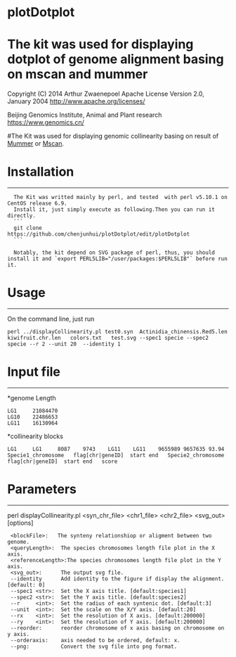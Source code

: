 # plotDotplot
The kit was used for displaying dotplot of genome alignment basing on mscan and mummer
===
Copyright (C) 2014 Arthur Zwaenepoel
   Apache License Version 2.0, January 2004 http://www.apache.org/licenses/
  
 Beijing Genomics Institute, Animal and Plant research https://www.genomics.cn/

#The Kit was used for displaying genomic collinearity basing on result of [Mummer](http://mummer.sourceforge.net/)  or [Mscan](https://github.com/tanghaibao/mcscan). 

Installation
===
---
      The Kit was writted mainly by perl, and tested  with perl v5.10.1 on CentOS release 6.9.
      Install it, just simply execute as following.Then you can run it directly.
      ```
      git clone  https://github.com/chenjunhui/plotDotplot/edit/plotDotplot
      ```
      
      Notably, the kit depend on SVG package of perl, thus, you should install it and `export PERL5LIB="/user/packages:$PERL5LIB"` before run it.
Usage
===
----
On the command line, just run
```
perl ../displayCollinearity.pl test0.syn  Actinidia_chinensis.Red5.len   kiwifruit.chr.len   colors.txt   test.svg --spec1 specie --spec2 specie --r 2 --unit 20  --identity 1
```
Input file
===
---
*genome Length
```
LG1     21084470
LG10    22486653
LG11    16130964
```
*collinearity blocks
```
LG1     LG1     8087    9743    LG11    LG11    9655989 9657635 93.94
Specie1_chromosome   flag[chr|geneID]  start end   Specie2_chromosome   flag[chr|geneID]  start end   score
```
Parameters
===
---
perl displayCollinearity.pl  <syn_chr_file> <chr1_file> <chr2_file> <svg_out> [options]

     <blockFile>:   The synteny relationshiop or aligment between two genome.
     <queryLength>:  The species chromosomes length file plot in the X axis.
     <referenceLength>:The species chromosomes length file plot in the Y axis.
     <svg_out>:      The output svg file.
     --identity      Add identity to the figure if display the alignment.  [default: 0]
     --spec1 <str>:  Set the X axis title. [default:species1]
     --spec2 <str>:  Set the Y axis title. [default:species2]
     --r     <int>:  Set the radius of each syntenic dot. [default:3]
     --unit  <int>:  Set the scale on the X/Y axis. [default:20]
     --rx    <int>:  Set the resolution of X axis. [default:200000]
     --ry    <int>:  Set the resolution of Y axis. [default:200000]
     --reorder:      reorder chromosome of x axis basing on chromosome on y axis.
     --orderaxis:    axis needed to be ordered, default: x.
     --png:          Convert the svg file into png format.
